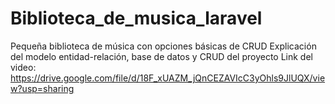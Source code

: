 # Biblioteca_de_musica_laravel
Pequeña biblioteca de música con opciones básicas de CRUD Explicación del modelo entidad-relación, base de datos y CRUD del proyecto Link del video: https://drive.google.com/file/d/18F_xUAZM_jQnCEZAVIcC3yOhls9JlUQX/view?usp=sharing
